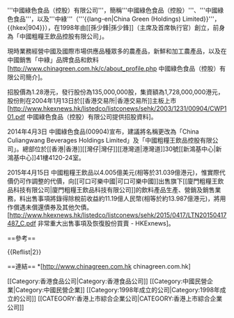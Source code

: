 '''中國綠色食品（控股）有限公司'''，簡稱'''中國綠色食品（控股）'''、'''中國綠色食品'''，以及'''中綠'''（'''{{lang-en|China Green (Holdings) Limited}}'''，{{hkex|904}}），在1998年由[[孫少鋒|孫少鋒]]（主席及首席執行官）創立，前身為「中國粗糧王飲品控股有限公司」。

現時業務經營中國及國際市場供應品種眾多的農產品，新鮮和加工農產品，以及在中國銷售「中綠」品牌食品和飲料<ref>[http://www.chinagreen.com.hk/c/about_profile.php 中國綠色食品（控股）有限公司簡介]</ref>。

招股價為1.28港元，發行股份為135,000,000股，集資額為1,728,000,000港元，股份則在2004年1月13日於[[香港交易所|香港交易所]]主板上市<ref>[http://www.hkexnews.hk/listedco/listconews/sehk/2003/1231/00904/CWP101.pdf 中國綠色食品（控股）有限公司提供招股資料]</ref>。

2014年4月3日 中國綠色食品(00904)宣布，建議將名稱更改為「China Culiangwang Beverages Holdings Limited」及「中國粗糧王飲品控股有限公司」。總部位於[[香港|香港]][[灣仔|灣仔]][[港灣道|港灣道]]30號[[新鴻基中心|新鴻基中心]]41樓4120-24室。

2015年4月15日 中國粗糧王飲品以4.005億美元(相等於31.039億港元)，惟實際代價仍可作調整的代價，向[[可口可樂中國|可口可樂中國]]出售旗下[[廈門粗糧王飲品科技有限公司|廈門粗糧王飲品科技有限公司]]的飲料產品生產、營銷及銷售業務，料出售事項將錄得除稅前收益約11.19億人民幣(相等於約13.987億港元)，將用作償遇未償還債券及其他欠債。<ref>[http://www.hkexnews.hk/listedco/listconews/sehk/2015/0417/LTN20150417487_C.pdf 非常重大出售事項及恢復股份買賣 - HKExnews]</ref>。

==參考==

{{Reflist|2}}

==連結==
*[http://www.chinagreen.com.hk chinagreen.com.hk]

[[Category:香港食品公司|Category:香港食品公司]]
[[Category:中國民營企業|Category:中國民營企業]]
[[Category:1998年成立的公司|Category:1998年成立的公司]]
[[CATEGORY:香港上市綜合企業公司|CATEGORY:香港上市綜合企業公司]]